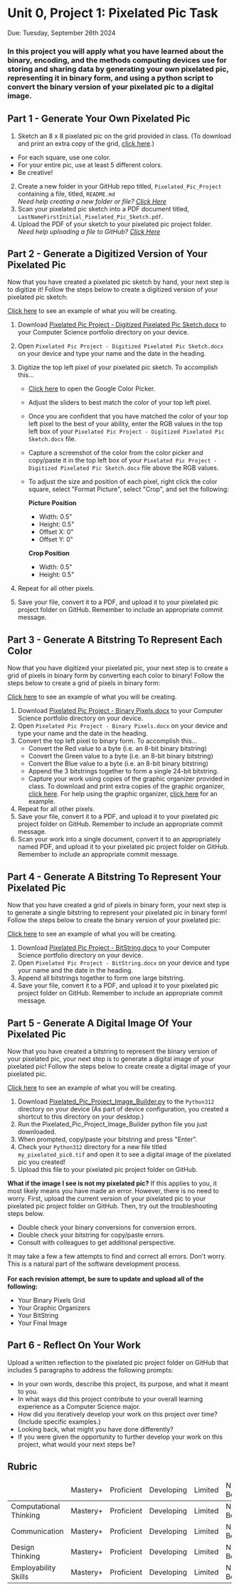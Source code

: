 # Unit 0, Project 1: Pixelated Pic Task
Due: Tuesday, September 26th 2024

### In this project you will apply what you have learned about the binary, encoding, and the methods computing devices use for storing and sharing data by generating your own pixelated pic, representing it in binary form, and using a python script to convert the binary version of your pixelated pic to a digital image.

## Part 1 - Generate Your Own Pixelated Pic

1. Sketch an 8 x 8 pixelated pic on the grid provided in class. (To download and print an extra copy of the grid, [click here](https://github.com/MrJSwotinsky/AP_Computer_Science_Principles/blob/main/Unit_0_Digital_Information/Projects/Pixelated_Pic_Project/Pixelated%20Pic%20Project%20-%20Pixelated%20Pic%20Sketch.pdf).)
  * For each square, use one color.
  * For your entire pic, use at least 5 different colors.
  * Be creative!
2. Create a new folder in your GitHub repo titled, `Pixelated_Pic_Project` containing a file, titled, `README.md`<br>*Need help creating a new folder or file? [Click Here](https://github.com/MrJSwotinsky/AP_Computer_Science_Principles/blob/main/Resources/How_To_Create_Folders_and_Files.md)*
3. Scan your pixelated pic sketch into a PDF document titled, `LastNameFirstInitial_Pixelated_Pic_Sketch.pdf`.
4. Upload the PDF of your sketch to your pixelated pic project folder.<br>*Need help uploading a file to GitHub? [Click Here](https://github.com/MrJSwotinsky/AP_Computer_Science_Principles/blob/main/Resources/How_To_Upload_a_File_to_GitHub.md)*

## Part 2 - Generate a Digitized Version of Your Pixelated Pic

Now that you have created a pixelated pic sketch by hand, your next step is to digitize it!  Follow the steps below to create a digitized version of your pixelated pic sketch:

[Click here](https://github.com/MrJSwotinsky/AP_Computer_Science_Principles/blob/main/Unit_0_Digital_Information/Projects/Pixelated_Pic_Project/Pixelated%20Pic%20Project%20-%20Digitized%20Pixelated%20Pic%20Sketch%20Example.pdf) to see an example of what you will be creating.

1. Download [Pixelated Pic Project - Digitized Pixelated Pic Sketch.docx](https://github.com/MrJSwotinsky/AP_Computer_Science_Principles/blob/main/Unit_0_Digital_Information/Projects/Pixelated_Pic_Project/Pixelated%20Pic%20Project%20-%20Digitized%20Pixelated%20Pic%20Sketch.docx) to your Computer Science portfolio directory on your device.
2. Open `Pixelated Pic Project - Digitized Pixelated Pic Sketch.docx` on your device and type your name and the date in the heading.
3. Digitize the top left pixel of your pixelated pic sketch.  To accomplish this...
   * [Click here](https://www.google.com/search?q=google+color+picker&rlz=1C1CHBF_enUS904US904&oq=google+color+picker&gs_lcrp=EgZjaHJvbWUqDggAEEUYJxg7GIAEGIoFMg4IABBFGCcYOxiABBiKBTIHCAEQABiABDIHCAIQABiABDIHCAMQABiABDIHCAQQABiABDIHCAUQABiABDIHCAYQABiABDIHCAcQABiABDIHCAgQABiABDIHCAkQABiABNIBCDI3NzJqMGo5qAIAsAIB&sourceid=chrome&ie=UTF-8) to open the Google Color Picker.
   * Adjust the sliders to best match the color of your top left pixel.
   * Once you are confident that you have matched the color of your top left pixel to the best of your ability, enter the RGB values in the top left box of your `Pixelated Pic Project - Digitized Pixelated Pic Sketch.docx` file.
   * Capture a screenshot of the color from the color picker and copy/paste it in the top left box of your `Pixelated Pic Project - Digitized Pixelated Pic Sketch.docx` file above the RGB values.
   * To adjust the size and position of each pixel, right click the color square, select "Format Picture", select "Crop", and set the following:

     **Picture Position**
     * Width: 0.5"
     * Height: 0.5"
     * Offset X: 0"
     * Offset Y: 0"
     
     **Crop Position**
     * Width: 0.5"
     * Height: 0.5"
    
4. Repeat for all other pixels.
5. Save your file, convert it to a PDF, and upload it to your pixelated pic project folder on GitHub.  Remember to include an appropriate commit message.

## Part 3 - Generate A Bitstring To Represent Each Color

Now that you have digitized your pixelated pic, your next step is to create a grid of pixels in binary form by converting each color to binary!  Follow the steps below to create a grid of pixels in binary form:

[Click here](https://github.com/MrJSwotinsky/AP_Computer_Science_Principles/blob/main/Unit_0_Digital_Information/Projects/Pixelated_Pic_Project/Pixelated%20Pic%20Project%20-%20Binary%20Pixels%20Example.pdf) to see an example of what you will be creating.

1. Download [Pixelated Pic Project - Binary Pixels.docx](https://github.com/MrJSwotinsky/AP_Computer_Science_Principles/blob/main/Unit_0_Digital_Information/Projects/Pixelated_Pic_Project/Pixelated%20Pic%20Project%20-%20Binary%20Pixels.docx) to your Computer Science portfolio directory on your device.
2. Open `Pixelated Pic Project - Binary Pixels.docx` on your device and type your name and the date in the heading.
3. Convert the top left pixel to binary form.  To accomplish this...
    *  Convert the Red value to a byte (i.e. an 8-bit binary bitstring)
    *  Convert the Green value to a byte (i.e. an 8-bit binary bitstring)
    *  Convert the Blue value to a byte (i.e. an 8-bit binary bitstring)
    *  Append the 3 bitstrings together to form a single 24-bit bitstring.
    *  Capture your work using copies of the graphic organizer provided in class. To download and print extra copies of the graphic organizer, [click here](https://github.com/MrJSwotinsky/AP_Computer_Science_Principles/blob/main/Unit_0_Digital_Information/Projects/Pixelated_Pic_Project/Pixelated%20Pic%20Project%20-%20Graphic%20Organizer.pdf).  For help using the graphic organizer, [click here](https://github.com/MrJSwotinsky/AP_Computer_Science_Principles/blob/main/Unit_0_Digital_Information/Projects/Pixelated_Pic_Project/Pixelated%20Pic%20Project%20-%20Graphic%20Organizer%20Example.pdf) for an example.
4. Repeat for all other pixels.
5. Save your file, convert it to a PDF, and upload it to your pixelated pic project folder on GitHub.  Remember to include an appropriate commit message.
6. Scan your work into a single document, convert it to an appropriately named PDF, and upload it to your pixelated pic project folder on GitHub.  Remember to include an appropriate commit message.

## Part 4 - Generate A Bitstring To Represent Your Pixelated Pic

Now that you have created a grid of pixels in binary form, your next step is to generate a single bitstring to represent your pixelated pic in binary form!  Follow the steps below to create the binary version of your pixelated pic:

[Click here](https://github.com/MrJSwotinsky/AP_Computer_Science_Principles/blob/main/Unit_0_Digital_Information/Projects/Pixelated_Pic_Project/Pixelated%20Pic%20Project%20-%20BitString%20Example.pdf) to see an example of what you will be creating.

1. Download [Pixelated Pic Project - BitString.docx](https://github.com/MrJSwotinsky/AP_Computer_Science_Principles/blob/main/Unit_0_Digital_Information/Projects/Pixelated_Pic_Project/Pixelated%20Pic%20Project%20-%20BitString.docx) to your Computer Science portfolio directory on your device.
2. Open `Pixelated Pic Project - BitString.docx` on your device and type your name and the date in the heading.
3. Append all bitstrings together to form one large bitstring.
4. Save your file, convert it to a PDF, and upload it to your pixelated pic project folder on GitHub.  Remember to include an appropriate commit message.


## Part 5 - Generate A Digital Image Of Your Pixelated Pic

Now that you have created a bitstring to represent the binary version of your pixelated pic, your next step is to generate a digital image of your pixelated pic!  Follow the steps below to create create a digital image of your pixelated pic.

[Click here](https://github.com/MrJSwotinsky/AP_Computer_Science_Principles/blob/main/Unit_0_Digital_Information/Projects/Pixelated_Pic_Project/my_pixelated_pic0_Example.tif) to see an example of what you will be creating.

1. Download [Pixelated_Pic_Project_Image_Builder.py](https://github.com/MrJSwotinsky/AP_Computer_Science_Principles/blob/main/Unit_0_Digital_Information/Projects/Pixelated_Pic_Project/Pixelated_Pic_Project_Image_Builder.py) to the `Python312` directory on your device (As part of device configuration, you created a shortcut to this directory on your desktop.)
2. Run the Pixelated_Pic_Project_Image_Builder python file you just downloaded.
3. When prompted, copy/paste your bitstring and press "Enter".
4. Check your `Python312` directory for a new file titled `my_pixelated_pic0.tif` and open it to see a digital image of the pixelated pic you created!
5. Upload this file to your pixelated pic project folder on GitHub.

**What if the image I see is not my pixelated pic?**  If this applies to you, it most likely means you have made an error.  However, there is no need to worry.  First, upload the current version of your pixelated pic to your pixelated pic project folder on GitHub.  Then, try out the troubleshooting steps below.

* Double check your binary conversions for conversion errors.
* Double check your bitstring for copy/paste errors.
* Consult with colleagues to get additional perspective.

It may take a few a few attempts to find and correct all errors.  Don't worry.  This is a natural part of the software development process.<br><br> **For each revision attempt, be sure to update and upload all of the following:**
* Your Binary Pixels Grid
* Your Graphic Organizers
* Your BitString
* Your Final Image

## Part 6 - Reflect On Your Work

Upload a written reflection to the pixelated pic project folder on GitHub that includes 5 paragraphs to address the following prompts:

* In your own words, describe this project, its purpose, and what it meant to you.
* In what ways did this project contribute to your overall learning experience as a Computer Science major.
* How did you iteratively develop your work on this project over time? (Include specific examples.)
* Looking back, what might you have done differently?
* If you were given the opportunity to further develop your work on this project, what would your next steps be?

## Rubric

<table>
 <thead>
  <tr>
   <td>
   <td> Mastery+ </td>
   <td> Proficient </td>
   <td> Developing </td>
   <td> Limited </td>
   <td> Not Yet Beginning </td>
  </tr>
 </thead>
 <tbody>
  <tr>
   <td> Computational Thinking
   <td> Mastery+ </td>
   <td> Proficient </td>
   <td> Developing </td>
   <td> Limited </td>
   <td> Not Yet Beginning </td>
  </tr>
  <tr>
   <td> Communication
   <td> Mastery+ </td>
   <td> Proficient </td>
   <td> Developing </td>
   <td> Limited </td>
   <td> Not Yet Beginning </td>
  </tr>
  <tr>
   <td> Design Thinking
   <td> Mastery+ </td>
   <td> Proficient </td>
   <td> Developing </td>
   <td> Limited </td>
   <td> Not Yet Beginning </td>
  </tr>
  <tr>
   <td> Employability Skills
   <td> Mastery+ </td>
   <td> Proficient </td>
   <td> Developing </td>
   <td> Limited </td>
   <td> Not Yet Beginning </td>
  </tr>
 </tbody>
</table>

